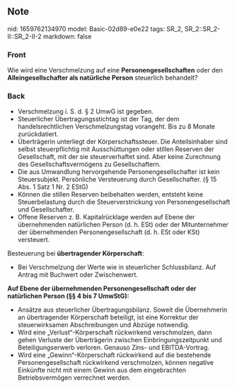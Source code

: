 ## Note
nid: 1659762134970
model: Basic-02d89-e0e22
tags: SR_2, SR_2::SR_2-II::SR_2-II-2
markdown: false

### Front
Wie wird eine Verschmelzung auf eine <b>Personengesellschaften</b>
oder den <b>Alleingesellschafter als natürliche Person</b>
steuerlich behandelt?

### Back
<div>
  <ul>
    <li>Verschmelzung i. S. d. § 2 UmwG ist gegeben.
    <li>Steuerlicher Übertragungsstichtag ist der Tag, der dem
    handelsrechtlichen Verschmelzungstag vorangeht. Bis zu 8 Monate
    zurückdatiert.
    <li>Überträgerin unterliegt der Körperschaftssteuer. Die
    Anteilsinhaber sind selbst steuerpflichtig mit Ausschüttungen
    oder stillen Reserven der Gesellschaft, mit der sie
    steuerverhaftet sind. Aber keine Zurechnung des
    Gesellschaftsvermögens zu Gesellschaftern.
    <li>Die aus Umwandlung hervorgehende Personengesellschafter ist
    kein Steuersubjekt. Persönliche Versteuerung durch
    Gesellschafter. (§ 15 Abs. 1 Satz 1 Nr. 2 EStG)
    <li>Können die stillen Reserven beibehalten werden, entsteht
    keine Steuerbelastung durch die Steuerverstrickung von
    Personengesellschaft und Gesellschafter.
    <li>Offene Reserven z. B. Kapitalrücklage werden auf Ebene der
    übernehmenden natürlichen Person (d. h. ESt) oder der
    Mitunternehmer der übernehmenden Personengesellschaft (d. h.
    ESt oder KSt) versteuert.
  </ul>
</div>
<div>
  Besteuerung bei <b>übertragender Körperschaft</b>:
</div>
<div>
  <ul>
    <li>Bei Verschmelzung der Werte wie in steuerlicher
    Schlussbilanz. Auf Antrag mit Buchwert oder Zwischenwert.
  </ul>
</div>
<div>
  <b>Auf Ebene der übernehmenden Personengesellschaft oder der
  natürlichen Person (§§ 4 bis 7 UmwStG):</b>
</div>
<div>
  <ul>
    <li>Ansätze aus steuerlicher Übertragungsbilanz. Soweit die
    Übernehmerin an übertragender Körperschaft beteiligt, ist eine
    Korrektur der steuerwirksamen Abschreibungen und Abzüge
    notwendig.
    <li>Wird eine „Verlust“-Körperschaft rückwirkend verschmolzen,
    dann gehen Verluste der Überträgerin zwischen
    Einbringungszeitpunkt und Beteiligungserwerb verloren. Genauso
    Zins- und EBITDA-Vortrag.
    <li>Wird eine „Gewinn“-Körperschaft rückwirkend auf die
    bestehende Personengesellschaft rückwirkend verschmolzen,
    können negative Einkünfte nicht mit einem Gewinn aus dem
    eingebrachten Betriebsvermögen verrechnet werden.
  </ul>
</div>
